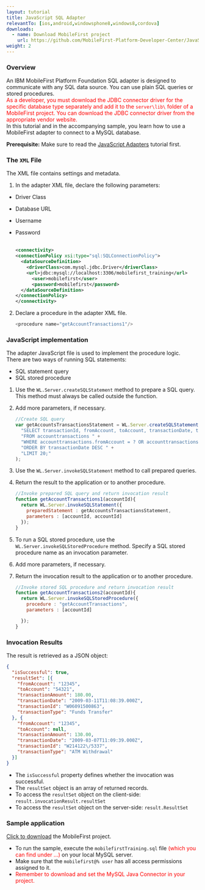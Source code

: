 ```yaml
---
layout: tutorial
title: JavaScript SQL Adapter
relevantTo: [ios,android,windowsphone8,windows8,cordova]
downloads:
  - name: Download MobileFirst project
    url: https://github.com/MobileFirst-Platform-Developer-Center/JavaScriptAdapters
weight: 2
---
```


### Overview
An IBM MobileFirst Platform Foundation SQL adapter is designed to communicate with any SQL data source. You can use plain SQL queries or stored procedures.  
<span style="color:red"> As a developer, you must download the JDBC connector driver for the specific database type separately and add it to the `server\lib\` folder of a MobileFirst project. You can download the JDBC connector driver from the appropriate vendor website.</span>  
In this tutorial and in the accompanying sample, you learn how to use a MobileFirst adapter to connect to a MySQL database.

**Prerequisite:** Make sure to read the [JavaScript Adapters](../) tutorial first.

### The `XML` File
The XML file contains settings and metadata.

1. In the adapter XML file, declare the following parameters:
 * Driver Class
 * Database URL
 * Username
 * Password<br/><br/>

    ```xml
    <connectivity>
    <connectionPolicy xsi:type="sql:SQLConnectionPolicy">        
      <dataSourceDefinition>
        <driverClass>com.mysql.jdbc.Driver</driverClass>
        <url>jdbc:mysql://localhost:3306/mobilefirst_training</url>
          <user>mobilefirst</user>
          <password>mobilefirst</password>
      </dataSourceDefinition>
    </connectionPolicy>
    </connectivity>
    ```

2. Declare a procedure in the adapter XML file.

    ```js
    <procedure name="getAccountTransactions1"/>
    ```

### JavaScript implementation
The adapter JavaScript file is used to implement the procedure logic.  
There are two ways of running SQL statements:

* SQL statement query
* SQL stored procedure

1. Use the `WL.Server.createSQLStatement` method to prepare a SQL query. This method must always be called outside the function.
2. Add more parameters, if necessary.

    ```js
    //Create SQL query
    var getAccountsTransactionsStatement = WL.Server.createSQLStatement(
      "SELECT transactionId, fromAccount, toAccount, transactionDate, transactionAmount, transactionType " +
      "FROM accounttransactions " +
      "WHERE accounttransactions.fromAccount = ? OR accounttransactions.toAccount = ? " +
      "ORDER BY transactionDate DESC " +
      "LIMIT 20;"
    );
    ```
3. Use the `WL.Server.invokeSQLStatement` method to call prepared queries.
4. Return the result to the application or to another procedure.

    ```js
    //Invoke prepared SQL query and return invocation result   
    function getAccountTransactions1(accountId){
      return WL.Server.invokeSQLStatement({
        preparedStatement : getAccountsTransactionsStatement,
        parameters : [accountId, accountId]
      });
    }
    ```
5. To run a SQL stored procedure, use the `WL.Server.invokeSQLStoredProcedure` method. Specify a SQL stored procedure name as an invocation parameter.
6. Add more parameters, if necessary.
7. Return the invocation result to the application or to another procedure.

    ```js
    //Invoke stored SQL procedure and return invocation result
    function getAccountTransactions2(accountId){
      return WL.Server.invokeSQLStoredProcedure({
        procedure : "getAccountTransactions",
        parameters : [accountId]

      });
    }
    ```

### Invocation Results
The result is retrieved as a JSON object:

```json
{
  "isSuccessful": true,
  "resultSet": [{
    "fromAccount": "12345",
    "toAccount": "54321",
    "transactionAmount": 180.00,
    "transactionDate": "2009-03-11T11:08:39.000Z",
    "transactionId": "W06091500863",
    "transactionType": "Funds Transfer"
  }, {
    "fromAccount": "12345",
    "toAccount": null,
    "transactionAmount": 130.00,
    "transactionDate": "2009-03-07T11:09:39.000Z",
    "transactionId": "W214122\/5337",
    "transactionType": "ATM Withdrawal"
  }]
}
```
* The `isSuccessful` property defines whether the invocation was successful.
* The `resultSet` object is an array of returned records.
 * To access the `resultSet` object on the client-side: `result.invocationResult.resultSet`
 * To access the `resultSet` object on the server-side: `result.ResultSet`

### Sample application
[Click to download](https://github.com/MobileFirst-Platform-Developer-Center/JavaScriptAdapters) the MobileFirst project.  

* To run the sample, execute the `mobilefirstTraining.sql` file <span style="color:red">(which you can find under ...)</span> on your local MySQL server.
* Make sure that the `mobilefirst@% user` has all access permissions assigned to it.
* <span style="color:red"> Remember to download and set the MySQL Java Connector in your project.</span>
